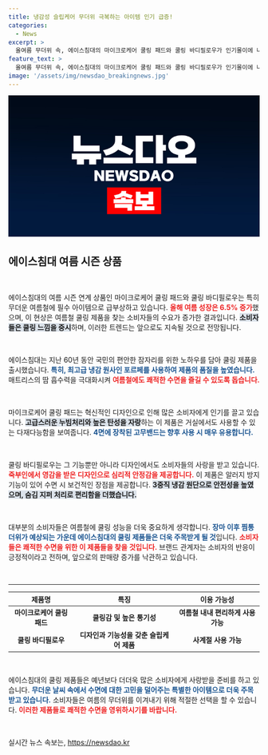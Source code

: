 ```yaml
---
title: 냉감성 슬립케어 무더위 극복하는 아이템 인기 급증!
categories:
  - News
excerpt: >
  올여름 무더위 속, 에이스침대의 마이크로케어 쿨링 패드와 쿨링 바디필로우가 인기몰이에 나섰다. 소비자들의 수요가 급증하며 판매량이 6.5% 상승, 시원한 숙면과 쾌적함을 제공하는 혁신적 아이템으로 각광받고 있다.
feature_text: >
  올여름 무더위 속, 에이스침대의 마이크로케어 쿨링 패드와 쿨링 바디필로우가 인기몰이에 나섰다. 소비자들의 수요가 급증하며 판매량이 6.5% 상승, 시원한 숙면과 쾌적함을 제공하는 혁신적 아이템으로 각광받고 있다.
image: '/assets/img/newsdao_breakingnews.jpg'
---
```


<p><img src="/assets/img/newsdao_breakingnews.jpg" alt="flaretime 속보" /></p>

<h2 data-ke-size="size26">에이스침대 여름 시즌 상품</h2>

<p data-ke-size="size16">&nbsp;</p>

<p>에이스침대의 여름 시즌 연계 상품인 마이크로케어 쿨링 패드와 쿨링 바디필로우는 특히 무더운 여름철에 필수 아이템으로 급부상하고 있습니다. <b><span style="color: #ee2323;">올해 여름 성장은 6.5% 증가</span></b>했으며, 이 현상은 여름철 쿨링 제품을 찾는 소비자들의 수요가 증가한 결과입니다. <b><span style="background-color: #21538527;">소비자들은 쿨링 느낌을 중시</span></b>하며, 이러한 트렌드는 앞으로도 지속될 것으로 전망됩니다. </p>

<p data-ke-size="size16">&nbsp;</p>

<p>에이스침대는 지난 60년 동안 국민의 편안한 잠자리를 위한 노하우를 담아 쿨링 제품을 출시했습니다. <b><span style="color: #1a5490;">특히, 최고급 냉감 원사인 포르페를 사용하여 제품의 품질을 높였습니다.</span></b> 매트리스의 땀 흡수력을 극대화시켜 <b><span style="color: #ee2323;">여름철에도 쾌적한 수면을 즐길 수 있도록 돕습니다.</span></b> </p>

<p data-ke-size="size16">&nbsp;</p>

<p>마이크로케어 쿨링 패드는 혁신적인 디자인으로 인해 많은 소비자에게 인기를 끌고 있습니다. <b><span style="background-color: #21538527;">고급스러운 누빔처리와 높은 탄성을 자랑</span></b>하는 이 제품은 거실에서도 사용할 수 있는 다재다능함을 보여줍니다. <b><span style="color: #1a5490;">4면에 장착된 고무밴드는 향후 사용 시 매우 유용합니다.</span></b></p>

<p data-ke-size="size16">&nbsp;</p>

<p>쿨링 바디필로우는 그 기능뿐만 아니라 디자인에서도 소비자들의 사랑을 받고 있습니다. <b><span style="color: #ee2323;">죽부인에서 영감을 받은 디자인으로 심리적 안정감을 제공합니다.</span></b> 이 제품은 알러지 방지 기능이 있어 수면 시 보건적인 장점을 제공합니다. <b><span style="background-color: #21538527;">3중직 냉감 원단으로 안전성을 높였으며, 숨김 지퍼 처리로 편리함을 더했습니다.</span></b></p>

<p data-ke-size="size16">&nbsp;</p>

<p>대부분의 소비자들은 여름철에 쿨링 성능을 더욱 중요하게 생각합니다. <b><span style="color: #1a5490;">장마 이후 찜통더위가 예상되는 가운데 에이스침대의 쿨링 제품들은 더욱 주목받게 될 것</span></b>입니다. <b><span style="color: #ee2323;">소비자들은 쾌적한 수면을 위한 이 제품들을 찾을 것입니다.</span></b> 브랜드 관계자는 소비자의 반응이 긍정적이라고 전하며, 앞으로의 판매량 증가를 낙관하고 있습니다.</p>

<p data-ke-size="size16">&nbsp;</p>

<hr />

<table style="width: 100%; border-collapse: collapse;">
  <thead>
    <tr>
      <th style="text-align: center;">제품명</th>
      <th style="text-align: center;">특징</th>
      <th style="text-align: center;">이용 가능성</th>
    </tr>
  </thead>
  <tbody>
    <tr>
      <td style="text-align: center; height: 17px;"><b>마이크로케어 쿨링 패드</b></td>
      <td style="text-align: center; height: 17px;"><b>쿨링감 및 높은 통기성</b></td>
      <td style="text-align: center; height: 17px;"><b>여름철 내내 편리하게 사용 가능</b></td>
    </tr>
    <tr>
      <td style="text-align: center; height: 17px;"><b>쿨링 바디필로우</b></td>
      <td style="text-align: center; height: 17px;"><b>디자인과 기능성을 갖춘 슬립케어 제품</b></td>
      <td style="text-align: center; height: 17px;"><b>사계절 사용 가능</b></td>
    </tr>
  </tbody>
</table>

<p data-ke-size="size16">&nbsp;</p>

<p>에이스침대의 쿨링 제품들은 예년보다 더더욱 많은 소비자에게 사랑받을 준비를 하고 있습니다. <b><span style="color: #1a5490;">무더운 날씨 속에서 수면에 대한 고민을 덜어주는 특별한 아이템으로 더욱 주목받고 있습니다.</span></b> 소비자들은 여름의 무더위를 이겨내기 위해 적절한 선택을 할 수 있습니다. <b><span style="color: #ee2323;">이러한 제품들로 쾌적한 수면을 영위하시기를 바랍니다.</span></b> </p>

<p data-ke-size="size16">&nbsp;</p>
실시간 뉴스 속보는, <a href="https://newsdao.kr" rel="dofollow">https://newsdao.kr</a>


